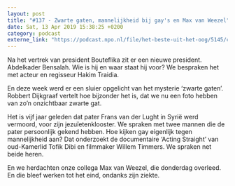 ```yaml
---
layout: post
title: "#137 - Zwarte gaten, mannelijkheid bij gay's en Max van Weezel"
date: Sat, 13 Apr 2019 15:38:25 +0200
category: podcast
externe_link: "https://podcast.npo.nl/file/het-beste-uit-het-oog/5145/content.omroep.nl/portal/podcast/nporadio1/het-beste-uit-het-oog/2019/04/nporadio1_het-beste-uit-het-oog_20190413_137-zwarte-gaten-mannelijkheid-bij-gay-s-en-max-van-weezel_V714LA.mp3"
---
```


Na het vertrek van president Bouteflika zit er een nieuwe president. Abdelkader Bensalah. Wie is hij en waar staat hij voor? We bespraken het met acteur en regisseur Hakim Traidia. 

En deze week werd er een sluier opgelicht van het mysterie ‘zwarte gaten’. Robbert Dijkgraaf vertelt hoe bijzonder het is, dat we nu een foto hebben van zo’n onzichtbaar zwarte gat. 

Het is vijf jaar geleden dat pater Frans van der Lught in Syrië werd vermoord, voor zijn jezuïetenklooster. We spraken met twee mannen die de pater persoonlijk gekend hebben. 
Hoe kijken gay eigenlijk tegen mannelijkheid aan? Dat onderzoekt de documentaire ‘Acting Straight’ van oud-Kamerlid Tofik Dibi en filmmaker Willem Timmers. We spraken net beide heren.

En we herdachten onze collega Max van Weezel, die donderdag overleed. En die bleef werken tot het eind, ondanks zijn ziekte.
